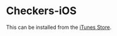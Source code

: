 Checkers-iOS
============
This can be installed from the [iTunes Store](https://itunes.apple.com/us/app/id698034787).
